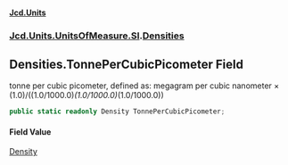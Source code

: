 #### [Jcd.Units](index.md 'index')
### [Jcd.Units.UnitsOfMeasure.SI](Jcd.Units.UnitsOfMeasure.SI.md 'Jcd.Units.UnitsOfMeasure.SI').[Densities](Densities.md 'Jcd.Units.UnitsOfMeasure.SI.Densities')

## Densities.TonnePerCubicPicometer Field

tonne per cubic picometer, defined as: megagram per cubic nanometer × (1.0)/((1.0/1000.0)*(1.0/1000.0)*(1.0/1000.0))

```csharp
public static readonly Density TonnePerCubicPicometer;
```

#### Field Value
[Density](Density.md 'Jcd.Units.UnitTypes.Density')